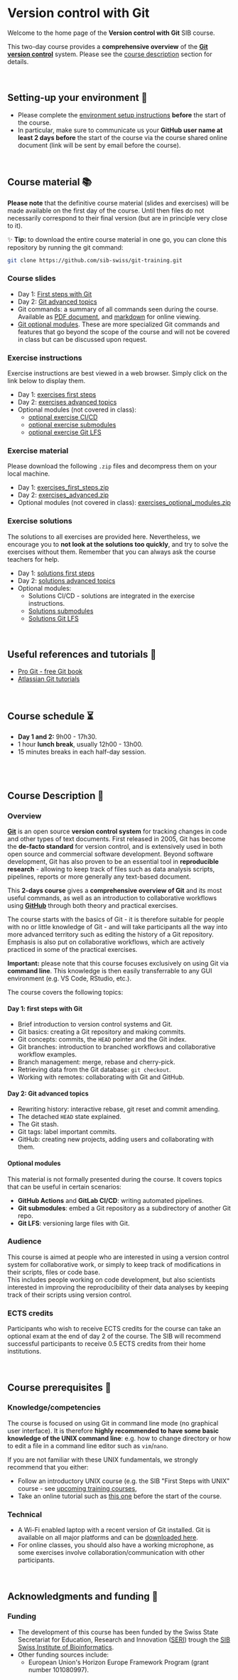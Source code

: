 # Version control with Git

Welcome to the home page of the **Version control with Git** SIB course.

This two-day course provides a **comprehensive overview** of the
**[Git version control](https://git-scm.com)** system. Please see the
[course description](#course-description-) section for details.

<br>

## Setting-up your environment 🐣

* Please complete the [environment setup instructions](doc/environment_setup.md)
  **before** the start of the course.  
* In particular, make sure to communicate us your
  **GitHub user name at least 2 days before** the start of the course via
  the course shared online document (link will be sent by email before the
  course).

<br>

## Course material 📚

**Please note** that the definitive course material (slides and exercises)
will be made available on the first day of the course. Until then files do not
necessarily correspond to their final version (but are in principle very close
to it).

✨ **Tip:** to download the entire course material in one go, you can clone
this repository by running the git command:

```sh
git clone https://github.com/sib-swiss/git-training.git
```

### Course slides

* Day 1: [First steps with Git](slides/slides_git_first_steps.pdf)
* Day 2: [Git advanced topics](slides/slides_git_advanced_topics.pdf)
* Git commands: a summary of all commands seen during the course. Available
  as [PDF document](doc/git_command_summary.pdf),
  and [markdown](doc/git_command_summary.md) for online viewing.
* [Git optional modules](slides/slides_git_optional_modules.pdf). These are
  more specialized Git commands and features that go beyond the scope of the
  course and will not be covered in class but can be discussed upon request.

### Exercise instructions

Exercise instructions are best viewed in a web browser. Simply click on the
link below to display them.

* Day 1: [exercises first steps](exercises/exercises_first_steps.md)
* Day 2: [exercises advanced topics](exercises/exercises_advanced_topics.md)
* Optional modules (not covered in class):
  * [optional exercise CI/CD](exercises/exercises_optional_cicd.md)
  * [optional exercise submodules](exercises/exercises_optional_submodules.md)
  * [optional exercise Git LFS](exercises/exercises_optional_LFS.md)

### Exercise material

Please download the following `.zip` files and decompress them on your local
machine.

* Day 1: [exercises_first_steps.zip](exercises/exercises_first_steps.zip)
* Day 2: [exercises_advanced.zip](exercises/exercises_advanced.zip)
* Optional modules (not covered in class):
  [exercises_optional_modules.zip](exercises/exercises_optional_modules.zip)

### Exercise solutions

The solutions to all exercises are provided here. Nevertheless, we encourage
you to **not look at the solutions too quickly**, and try to solve the
exercises without them. Remember that you can always ask the course teachers
for help.

* Day 1: [solutions first steps](exercises/solutions_first_steps.md)
* Day 2: [solutions advanced topics](exercises/solutions_advanced_topics.md)
* Optional modules:
  * Solutions CI/CD - solutions are integrated in the exercise instructions.
  * [Solutions submodules](exercises/solutions_optional_submodules.md)
  * [Solutions Git LFS](exercises/solutions_optional_LFS.md)

<br>

## Useful references and tutorials 🔮

* [Pro Git - free Git book](https://git-scm.com/book/en/v2)
* [Atlassian Git tutorials](https://www.atlassian.com/git/tutorials)

<br>

## Course schedule ⏳

* **Day 1 and 2:** 9h00 - 17h30.
* 1 hour **lunch break**, usually 12h00 - 13h00.
* 15 minutes breaks in each half-day session.

<br>
<br>

## Course Description 🦉

### Overview

[**Git**](https://git-scm.com) is an open source **version control system** for
tracking changes in code and other types of text documents. First released in
2005, Git has become the **de-facto standard** for version control, and is
extensively used in both open source and commercial software development.
Beyond software development, Git has also proven to be an essential tool in
**reproducible research** - allowing to keep track of files such as data
analysis scripts, pipelines, reports or more generally any text-based document.

This **2-days course** gives a **comprehensive overview of Git** and its most
useful commands, as well as an introduction to collaborative workflows using
[**GitHub**](https://github.com) through both theory and practical exercises.

The course starts with the basics of Git - it is therefore suitable for people
with no or little knowledge of Git - and will take participants all the way
into more advanced territory such as editing the history of a Git repository.
Emphasis is also put on collaborative workflows, which are actively practiced
in some of the practical exercises.

**Important:** please note that this course focuses exclusively on using Git
via **command line**. This knowledge is then easily transferrable to any GUI
environment (e.g. VS Code, RStudio, etc.).

The course covers the following topics:

#### Day 1: first steps with Git

* Brief introduction to version control systems and Git.
* Git basics: creating a Git repository and making commits.
* Git concepts: commits, the `HEAD` pointer and the Git index.
* Git branches: introduction to branched workflows and collaborative
  workflow examples.
* Branch management: merge, rebase and cherry-pick.
* Retrieving data from the Git database: `git checkout`.
* Working with remotes: collaborating with Git and GitHub.

#### Day 2: Git advanced topics

* Rewriting history: interactive rebase, git reset and commit amending.
* The detached `HEAD` state explained.
* The Git stash.
* Git tags: label important commits.
* GitHub: creating new projects, adding users and collaborating with them.

#### Optional modules

This material is not formally presented during the course. It covers topics
that can be useful in certain scenarios:

* **GitHub Actions** and **GitLab CI/CD**: writing automated pipelines.
* **Git submodules**: embed a Git repository as a subdirectory of another Git
  repo.
* **Git LFS**: versioning large files with Git.

### Audience

This course is aimed at people who are interested in using a version control
system for collaborative work, or simply to keep track of modifications in
their scripts, files or code base.  
This includes people working on code development, but also scientists
interested in improving the reproducibility of their data analyses by keeping
track of their scripts using version control.

### ECTS credits

Participants who wish to receive ECTS credits for the course can take an
optional exam at the end of day 2 of the course. The SIB will recommend
successful participants to receive 0.5 ECTS credits from their home
institutions.

<br>

## Course prerequisites 🌅

### Knowledge/competencies

The course is focused on using Git in command line mode (no graphical user
interface). It is therefore
**highly recommended to have some basic knowledge of the UNIX command line**:
e.g. how to change directory or how to edit a file in a command line editor
such as `vim`/`nano`.

If you are not familiar with these UNIX fundamentals, we strongly recommend
that you either:

* Follow an introductory UNIX course (e.g. the SIB "First Steps with UNIX"
  course - see [upcoming training courses](https://www.sib.swiss/training/upcoming-training-courses),
* Take an online tutorial such as
  [this one](https://edu.sib.swiss/pluginfile.php/2878/mod_resource/content/4/couselab-html/content.html)
  before the start of the course.

### Technical

* A Wi-Fi enabled laptop with a recent version of Git installed. Git is
  available on all major platforms and can be
  [downloaded here](https://git-scm.com/download).
* For online classes, you should also have a working microphone, as some
  exercises involve collaboration/communication with other participants.

<br>

## Acknowledgments and funding 💸

### Funding

* The development of this course has been funded by the Swiss State Secretariat
  for Education, Research and Innovation
  ([SERI](https://www.sbfi.admin.ch/sbfi/en/home.html)) trough the
  [SIB Swiss Institute of Bioinformatics](https://www.sib.swiss).
* Other funding sources include:
  * European Union's Horizon Europe Framework Program (grant number 101080997).
